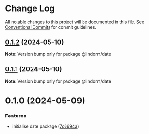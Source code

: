 # Change Log

All notable changes to this project will be documented in this file.
See [Conventional Commits](https://conventionalcommits.org) for commit guidelines.

## [0.1.2](https://github.com/lindorm-io/monorepo/compare/@lindorm/date@0.1.1...@lindorm/date@0.1.2) (2024-05-10)

**Note:** Version bump only for package @lindorm/date

## [0.1.1](https://github.com/lindorm-io/monorepo/compare/@lindorm/date@0.1.0...@lindorm/date@0.1.1) (2024-05-10)

**Note:** Version bump only for package @lindorm/date

# 0.1.0 (2024-05-09)

### Features

- initialise date package ([7c6694a](https://github.com/lindorm-io/monorepo/commit/7c6694a87c90f8173d8cdf12c0a9387aaae9fad5))
